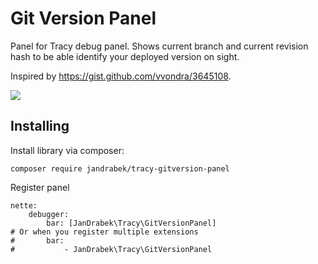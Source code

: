 Git Version Panel
======================

Panel for Tracy debug panel.
Shows current branch and current revision hash to be able identify your deployed version on sight.

Inspired by https://gist.github.com/vvondra/3645108.

![](http://oi59.tinypic.com/34oviv9.jpg)

Installing
----------

Install library via composer:

```
composer require jandrabek/tracy-gitversion-panel
```

Register panel

```
nette:
    debugger:
        bar: [JanDrabek\Tracy\GitVersionPanel]
# Or when you register multiple extensions
#       bar:
#           - JanDrabek\Tracy\GitVersionPanel
```
